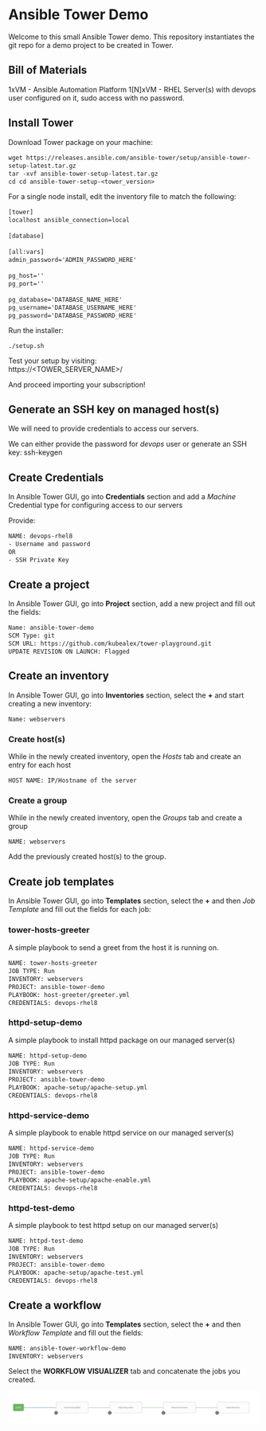 # Ansible Tower Demo

Welcome to this small Ansible Tower demo.
This repository instantiates the git repo for a demo project to be created in Tower.

## Bill of Materials

1xVM - Ansible Automation Platform 
1[N]xVM - RHEL Server(s) with devops user configured on it, sudo access with no password.

## Install Tower
Download Tower package on your machine:

    wget https://releases.ansible.com/ansible-tower/setup/ansible-tower-setup-latest.tar.gz
    tar -xvf ansible-tower-setup-latest.tar.gz
    cd cd ansible-tower-setup-<tower_version>

For a single node install, edit the inventory file to match the following:

    [tower]
    localhost ansible_connection=local

    [database]

    [all:vars]
    admin_password='ADMIN_PASSWORD_HERE'

    pg_host=''
    pg_port=''

    pg_database='DATABASE_NAME_HERE'
    pg_username='DATABASE_USERNAME_HERE'
    pg_password='DATABASE_PASSWORD_HERE'

Run the installer:

    ./setup.sh
  
Test your setup by visiting:  
    https://<TOWER_SERVER_NAME>/

And proceed importing your subscription!

## Generate an SSH key on managed host(s)

We will need to provide credentials to access our servers.

We can either provide the password for *devops* user or generate an SSH key:
    ssh-keygen

## Create Credentials
In Ansible Tower GUI, go into **Credentials** section and add a *Machine* Credential type for configuring access to our servers

Provide:

    NAME: devops-rhel8
    - Username and password
    OR
    - SSH Private Key

## Create a project

In Ansible Tower GUI, go into **Project** section, add a new project and fill out the fields:

    Name: ansible-tower-demo
    SCM Type: git
    SCM URL: https://github.com/kubealex/tower-playground.git
    UPDATE REVISION ON LAUNCH: Flagged

## Create an inventory

In Ansible Tower GUI, go into **Inventories** section, select the **+** and start creating a new inventory:

    Name: webservers

### Create host(s)

While in the newly created inventory, open the *Hosts* tab and create an entry for each host

    HOST NAME: IP/Hostname of the server

### Create a group

While in the newly created inventory, open the *Groups* tab and create a group

    NAME: webservers

Add the previously created host(s) to the group.

## Create job templates

In Ansible Tower GUI, go into **Templates** section, select the **+** and then *Job Template* and fill out the fields for each job:

### tower-hosts-greeter

A simple playbook to send a greet from the host it is running on.

    NAME: tower-hosts-greeter
    JOB TYPE: Run
    INVENTORY: webservers
    PROJECT: ansible-tower-demo
    PLAYBOOK: host-greeter/greeter.yml
    CREDENTIALS: devops-rhel8

### httpd-setup-demo

A simple playbook to install httpd package on our managed server(s)

    NAME: httpd-setup-demo
    JOB TYPE: Run
    INVENTORY: webservers
    PROJECT: ansible-tower-demo
    PLAYBOOK: apache-setup/apache-setup.yml
    CREDENTIALS: devops-rhel8


### httpd-service-demo

A simple playbook to enable httpd service on our managed server(s)

    NAME: httpd-service-demo
    JOB TYPE: Run
    INVENTORY: webservers
    PROJECT: ansible-tower-demo
    PLAYBOOK: apache-setup/apache-enable.yml
    CREDENTIALS: devops-rhel8


### httpd-test-demo

A simple playbook to test httpd setup on our managed server(s)

    NAME: httpd-test-demo
    JOB TYPE: Run
    INVENTORY: webservers
    PROJECT: ansible-tower-demo
    PLAYBOOK: apache-setup/apache-test.yml
    CREDENTIALS: devops-rhel8


## Create a workflow

In Ansible Tower GUI, go into **Templates** section, select the **+** and then *Workflow Template* and fill out the fields:

    NAME: ansible-tower-workflow-demo
    INVENTORY: webservers

Select the **WORKFLOW VISUALIZER** tab and concatenate the jobs you created.

![workflow image](workflow-image.png)